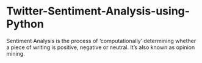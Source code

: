 # Twitter-Sentiment-Analysis-using-Python
Sentiment Analysis is the process of ‘computationally’ determining whether a piece of writing is positive, negative or neutral. It’s also known as opinion mining.
